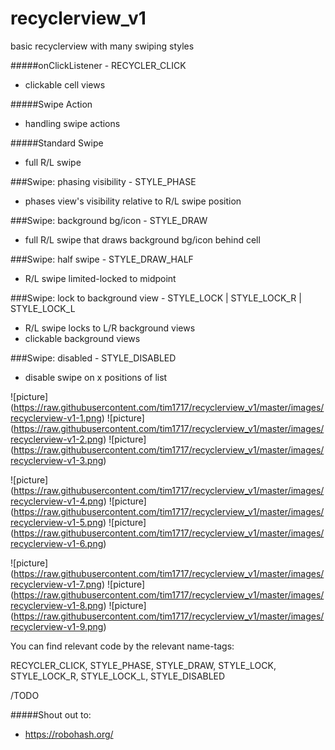 # recyclerview_v1
basic recyclerview with many swiping styles

#####onClickListener - RECYCLER_CLICK
- clickable cell views

#####Swipe Action
- handling swipe actions

#####Standard Swipe
- full R/L swipe

###Swipe: phasing visibility - STYLE_PHASE
- phases view's visibility relative to R/L swipe position

###Swipe: background bg/icon - STYLE_DRAW
- full R/L swipe that draws background bg/icon behind cell

###Swipe: half swipe - STYLE_DRAW_HALF
- R/L swipe limited-locked to midpoint

###Swipe: lock to background view - STYLE_LOCK | STYLE_LOCK_R | STYLE_LOCK_L
- R/L swipe locks to L/R background views
- clickable background views

###Swipe: disabled - STYLE_DISABLED
- disable swipe on x positions of list


![picture] (https://raw.githubusercontent.com/tim1717/recyclerview_v1/master/images/recyclerview-v1-1.png)
![picture] (https://raw.githubusercontent.com/tim1717/recyclerview_v1/master/images/recyclerview-v1-2.png)
![picture] (https://raw.githubusercontent.com/tim1717/recyclerview_v1/master/images/recyclerview-v1-3.png)

![picture] (https://raw.githubusercontent.com/tim1717/recyclerview_v1/master/images/recyclerview-v1-4.png)
![picture] (https://raw.githubusercontent.com/tim1717/recyclerview_v1/master/images/recyclerview-v1-5.png)
![picture] (https://raw.githubusercontent.com/tim1717/recyclerview_v1/master/images/recyclerview-v1-6.png)

![picture] (https://raw.githubusercontent.com/tim1717/recyclerview_v1/master/images/recyclerview-v1-7.png)
![picture] (https://raw.githubusercontent.com/tim1717/recyclerview_v1/master/images/recyclerview-v1-8.png)
![picture] (https://raw.githubusercontent.com/tim1717/recyclerview_v1/master/images/recyclerview-v1-9.png)


You can find relevant code by the relevant name-tags:

RECYCLER_CLICK, STYLE_PHASE, STYLE_DRAW, STYLE_LOCK, STYLE_LOCK_R, STYLE_LOCK_L, STYLE_DISABLED

/TODO


#####Shout out to:
- https://robohash.org/ 
